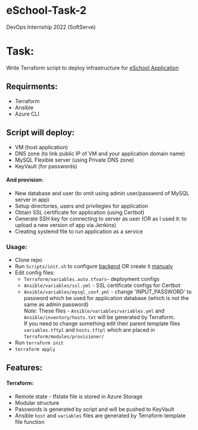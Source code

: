 # eSchool-Task-2
DevOps Internship 2022 (SoftServe) <br />
# Task: <br /> 
Write Terraform script to deploy infrastructure for [eSchool Application](https://github.com/Mitek/eSchool) <br /> 
## Requirments: 
- Terraform
- Ansible 
- Azure CLI 
## Script will deploy:
- VM (host application)
- DNS zone (to link public IP of VM and your application domain name)
- MySQL Flexible server (using Private DNS zone)
- KeyVault (for passwords)
#### And provision:
- New database and user (to omit using admin user/password of MySQL server in app)
- Setup directories, users and privilegies for application
- Obtain SSL certificate for application (using Certbot)
- Generate SSH key for connecting to server as user (OR as I used it: to upload a new version of app via Jenkins)
- Creating systemd file to run application as a service

### Usage:
- Clone repo
- Run `Scripts/init.sh` to configure [backend](https://www.terraform.io/language/settings/backends) OR create it [manualy](https://docs.microsoft.com/en-us/azure/developer/terraform/store-state-in-azure-storage?tabs=azure-cli)
- Edit config files:
  - `Terraform/variables.auto.tfvars`- deployment configs 
  - `Ansible/variables/ssl.yml` - SSL certificate configs for Certbot 
  - `Ansible/variables/mysql_conf.yml` - change 'INPUT_PASSWORD' to password which be used for application database (which is not the same as admin password) <br />
 *Note*: These files - `Ansible/variables/variables.yml` and `Ansible/inventory/hosts.txt` will be generated by Terraform. <br />
 If you need to change something edit their parent template files `variables.tftpl` and `hosts.tftpl` which are placed in `Terraform/modules/provisioner/`
 - Run `terraform init`
 - `terraform apply`
## Features:  <br />
#### Terraform:
  - Remote state - tfstate file is stored in Azure Storage 
  - Modular structure 
  - Passwords is generated by script and will be pushed to KeyVault 
  - Ansible `host` and `variables` files are generated by Terraform template file function  <br />
